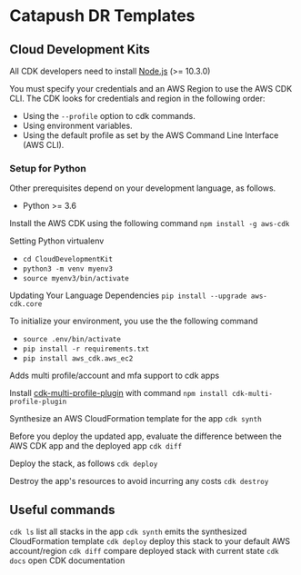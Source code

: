 # Catapush DR  Templates

## Cloud Development Kits

All CDK developers need to install [Node.js](https://nodejs.org/en/download/) (>= 10.3.0)

You must specify your credentials and an AWS Region to use the AWS CDK CLI. The CDK looks for credentials and region in the following order:
- Using the `--profile` option to cdk commands.
- Using environment variables.
- Using the default profile as set by the AWS Command Line Interface (AWS CLI).

### Setup for Python

Other prerequisites depend on your development language, as follows.
- Python >= 3.6

Install the AWS CDK using the following command `npm install -g aws-cdk`

Setting Python virtualenv
- `cd CloudDevelopmentKit`
- `python3 -m venv myenv3`
- `source myenv3/bin/activate`

Updating Your Language Dependencies `pip install --upgrade aws-cdk.core`

To initialize your environment, you use the the following command
- `source .env/bin/activate`
- `pip install -r requirements.txt`
- `pip install aws_cdk.aws_ec2`

Adds multi profile/account and mfa support to cdk apps

Install [cdk-multi-profile-plugin](https://github.com/hupe1980/cdk-multi-profile-plugin/blob/master/cdk-multi-profile-plugin/README.md) with command `npm install cdk-multi-profile-plugin`

Synthesize an AWS CloudFormation template for the app `cdk synth`

Before you deploy the updated app, evaluate the difference between the AWS CDK app and the deployed app `cdk diff`

Deploy the stack, as follows `cdk deploy`

Destroy the app's resources to avoid incurring any costs `cdk destroy`

## Useful commands
`cdk ls` list all stacks in the app
`cdk synth` emits the synthesized CloudFormation template
`cdk deploy` deploy this stack to your default AWS account/region
`cdk diff` compare deployed stack with current state
`cdk docs` open CDK documentation
